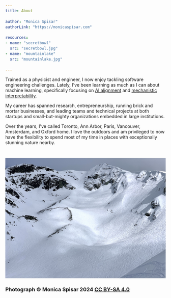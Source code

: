 ```yaml
---
title: About

author: "Monica Spisar"
authorLink: "https://monicaspisar.com"

resources:
- name: "secretbowl"
  src: "secretbowl.jpg"
- name: "mountainlake"
  src: "mountainlake.jpg"

---
```


Trained as a physicist and engineer, I now enjoy tackling software engineering challenges. Lately, I've been learning as much as I can about machine learning, specifically focusing on [AI alignment](https://en.wikipedia.org/wiki/AI_alignment) and [mechanistic interpretability](https://arxiv.org/html/2404.14082v1).

My career has spanned research, entrepreneurship, running brick and mortar businesses, and leading teams and technical projects at both startups and small-but-mighty organizations embedded in large institutions.

Over the years, I've called Toronto, Ann Arbor, Paris, Vancouver, Amsterdam, and Oxford home. I love the outdoors and am privileged to now have the flexibility to spend most of my time in places with exceptionally stunning nature nearby.

#
![secretbowl](secretbowl.jpg "...")
### Photograph © Monica Spisar 2024 [CC BY-SA 4.0](https://creativecommons.org/licenses/by-sa/4.0)